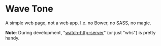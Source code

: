 # Wave Tone

A simple web page, not a web app. I.e. no Bower, no SASS, no magic.

**Note**: During development, "[watch-http-server](https://www.npmjs.com/package/watch-http-server)" (or just "whs") is pretty handy.
